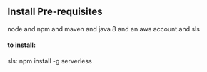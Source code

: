 ## Install Pre-requisites
node and npm and maven and java 8 and an aws account and sls


#### to install:

sls:
npm install -g serverless

